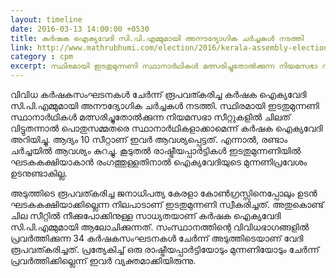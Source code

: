 ```yaml
---
layout: timeline
date: 2016-03-13 14:00:00 +0530
title: കര്‍ഷക ഐക്യവേദി സി.പി.എമ്മുമായി അനൗദ്യോഗിക ചര്‍ച്ചകള്‍ നടത്തി
link: http://www.mathrubhumi.com/election/2016/kerala-assembly-election/general-news/politics-malayalam-news-1.928327
category : cpm
excerpt: സ്ഥിരമായി ഇടതുമുന്നണി സ്ഥാനാര്‍ഥികള്‍ മത്സരിച്ചുതോല്‍ക്കുന്ന നിയമസഭാ സീറ്റുകളില്‍ ചിലത് വിട്ടുതന്നാല്‍ പൊതുസമ്മതരെ സ്ഥാനാര്‍ഥികളാക്കാമെന്ന് കര്‍ഷക ഐക്യവേദി അറിയിച്ചു.
---
```


വിവിധ കര്‍ഷകസംഘടനകള്‍ ചേര്‍ന്ന് രൂപവത്കരിച്ച കര്‍ഷക ഐക്യവേദി സി.പി.എമ്മുമായി അനൗദ്യോഗിക ചര്‍ച്ചകള്‍ നടത്തി. സ്ഥിരമായി ഇടതുമുന്നണി സ്ഥാനാര്‍ഥികള്‍ മത്സരിച്ചുതോല്‍ക്കുന്ന നിയമസഭാ സീറ്റുകളില്‍ ചിലത് വിട്ടുതന്നാല്‍ പൊതുസമ്മതരെ സ്ഥാനാര്‍ഥികളാക്കാമെന്ന് കര്‍ഷക ഐക്യവേദി അറിയിച്ചു. ആദ്യം 10 സീറ്റാണ് ഇവര്‍ ആവശ്യപ്പെട്ടത്. എന്നാല്‍, രണ്ടാം ചര്‍ച്ചയില്‍ ആവശ്യം കുറച്ചു. കൂടുതല്‍ രാഷ്ട്രീയപ്പാര്‍ട്ടികള്‍ ഇടതുമുന്നണിയില്‍ ഘടകകക്ഷിയാകാന്‍ രംഗത്തുള്ളതിനാല്‍ ഐക്യവേദിയുടെ മുന്നണിപ്രവേശം ഉടനുണ്ടാകില്ല. 

അടുത്തിടെ രൂപവത്കരിച്ച ജനാധിപത്യ കേരളാ കോണ്‍ഗ്രസ്സിനെപ്പോലും ഉടന്‍ ഘടകകക്ഷിയാക്കില്ലെന്ന നിലപാടാണ് ഇടതുമുന്നണി സ്വീകരിച്ചത്. അതുകൊണ്ട് ചില സീറ്റില്‍ നീക്കുപോക്കിനുള്ള സാധ്യതയാണ് കര്‍ഷക ഐക്യവേദി സി.പി.എമ്മുമായി ആലോചിക്കുന്നത്. സംസ്ഥാനത്തിന്റെ വിവിധഭാഗങ്ങളില്‍ പ്രവര്‍ത്തിക്കുന്ന 34 കര്‍ഷകസംഘടനകള്‍ ചേര്‍ന്ന് അടുത്തിടെയാണ് വേദി രൂപവത്കരിച്ചത്. പ്രത്യേകിച്ച് ഒരു രാഷ്ട്രീയപ്പാര്‍ട്ടിയോടും മുന്നണിയോടും ചേര്‍ന്ന് പ്രവര്‍ത്തിക്കില്ലെന്ന് ഇവര്‍ വ്യക്തമാക്കിയിരുന്നു. 